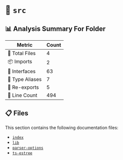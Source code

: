 # 📁 `src`

## 📊 Analysis Summary For Folder

| Metric | Count |
|--------|-------|
| 📁 Total Files | 4 |
| 📦 Imports | 2 |
| 📐 Interfaces | 63 |
| 📑 Type Aliases | 7 |
| 🔄 Re-exports | 5 |
| 🔢 Line Count | 494 |


## 📋 Files

This section contains the following documentation files:

- [`index`](./index.md)
- [`lib`](./lib.md)
- [`parser-options`](./parser-options.md)
- [`ts-estree`](./ts-estree.md)